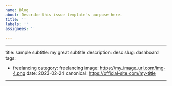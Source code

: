 ```yaml
---
name: Blog
about: Describe this issue template's purpose here.
title: ''
labels: ''
assignees: ''

---
```


---
title: sample
subtitle: my great subtitle
description: desc
slug: dashboard
tags:
  - freelancing
category: freelancing
image: https://my_image_url.com/img-4.png
date: 2023-02-24
canonical: https://official-site.com/my-title
---
